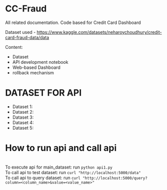 # CC-Fraud
All related documentation. Code based for Credit Card Dashboard

Dataset used - https://www.kaggle.com/datasets/neharoychoudhury/credit-card-fraud-data/data

Content:<br>
- Dataset<br>
- API development notebook<br>
- Web-based Dashboard<br>
- rollback mechanism

# DATASET FOR API
- Dataset 1:
- Dataset 2:
- Dataset 3:
- Dataset 4:
- Dataset 5:

# How to run api and call api
<br>To execute api for main_dataset: run `python api1.py`
<br>To call api to test dataset: run `curl "http://localhost:5000/data"`
<br>To call api to query dataset: run `curl "http://localhost:5000/query?column=<column_name>&value=<value_name>"`
